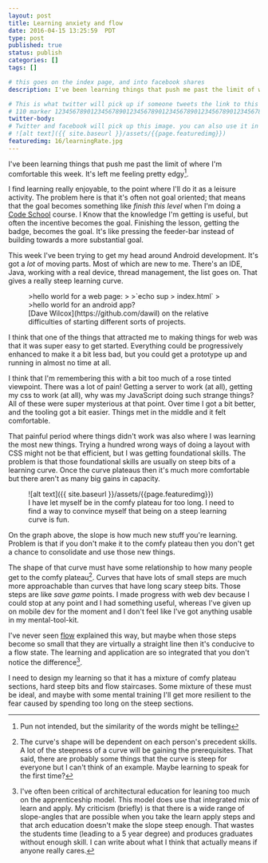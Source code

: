 ```yaml
---
layout: post
title: Learning anxiety and flow
date: 2016-04-15 13:25:59  PDT
type: post
published: true
status: publish
categories: []
tags: []

# this goes on the index page, and into facebook shares
description: I've been learning things that push me past the limit of where I'm comfortable this week. It's left me feeling pretty edgy.

# This is what twitter will pick up if someone tweets the link to this page
# 110 marker 1234567890123456789012345678901234567890123456789012345678901234567890123456789012345678901234567890123456789
twitter-body:
# Twitter and facebook will pick up this image. you can also use it in a post with:
# ![alt text]({{ site.baseurl }}/assets/{{page.featuredimg}})
featuredimg: 16/learningRate.jpg
---
```


I've been learning things that push me past the limit of where I'm comfortable this week. It's left me feeling pretty edgy[^1].

I find learning really enjoyable, to the point where I'll do it as a leisure activity. The problem here is that it's often not goal oriented; that means that the goal becomes something like _finish this level_ when I'm doing a [Code School]() course. I Know that the knowledge I'm getting is useful, but often the incentive becomes the goal. Finishing the lesson, getting the badge, becomes the goal. It's like pressing the feeder-bar instead of building towards a more substantial goal.

This week I've been trying to get my head around Android development. It's got a _lot_ of moving parts. Most of which are new to me. There's an IDE, Java, working with a real device, thread management, the list goes on. That gives a really steep learning curve.

<figure class="half-width right">
>hello world for a web page:
>
>`echo sup > index.html`
>
>hello world for an android app?
<figcaption>
[Dave Wilcox](https://github.com/dawil) on the relative difficulties of starting different sorts of projects.
</figcaption>
</figure>

I think that one of the things that attracted me to making things for web was that it was super easy to get started. Everything could be progressively enhanced to make it a bit less bad, but you could get a prototype up and running in almost no time at all.

I think that I'm remembering this with a bit too much of a rose tinted viewpoint. There was a lot of pain! Getting a server to work (at all), getting my css to work (at all), why was my JavaScript doing such strange things? All of these were super mysterious at that point. Over time I got a bit better, and the tooling got a bit easier. Things met in the middle and it felt comfortable.

That painful period where things didn't work was also where I was learning the most new things. Trying a hundred wrong ways of doing a layout with CSS might not be that efficient, but I was getting foundational skills. The problem is that those foundational skills are usually on steep bits of a learning curve. Once the curve plateaus then it's much more comfortable but there aren't as many big gains in capacity.

<figure>
![alt text]({{ site.baseurl }}/assets/{{page.featuredimg}}) 
<figcaption>
I have let myself be in the comfy plateau for too long. I need to find a way to convince myself that being on a steep learning curve is fun.
</figcaption>
</figure>

On the graph above, the slope is how much new stuff you're learning. Problem is that if you don't make it to the comfy plateau then you don't get a chance to consolidate and use those new things.

The shape of that curve must have some relationship to how many people get to the comfy plateau[^2]. Curves that have lots of small steps are much more approachable than curves that have long scary steep bits. Those steps are like _save game_ points. I made progress with web dev because I could stop at any point and I had something useful, whereas I've given up on mobile dev for the moment and I don't feel like I've got anything usable in my mental-tool-kit.

I've never seen [flow](<https://en.wikipedia.org/wiki/Flow_(psychology)>) explained this way, but maybe when those steps become so small that they are virtually a straight line then it's conducive to a flow state. The learning and application are so integrated that you don't notice the difference[^3].

I need to design my learning so that it has a mixture of comfy plateau sections, hard steep bits and flow staircases. Some mixture of these must be ideal, and maybe with some mental training I'll get more resilient to the fear caused by spending too long on the steep sections.

[^1]: Pun not intended, but the similarity of the words might be telling
[^2]: The curve's shape will be dependent on each person's precedent skills. A lot of the steepness of a curve will be gaining the prerequisites. That said, there are probably some things that the curve is steep for everyone but I can't think of an example. Maybe learning to speak for the first time?
[^3]: I've often been critical of architectural education for leaning too much on the apprenticeship model. This model does use that integrated mix of learn and apply. My criticism (briefly) is that there is a wide range of slope-angles that are possible when you take the learn apply steps and that arch education doesn't make the slope steep enough. That wastes the students time (leading to a 5 year degree) and produces graduates without enough skill. I can write about what I think that actually means if anyone really cares.
